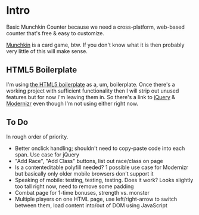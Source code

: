 # Intro

Basic Munchkin Counter because we need a cross-platform, web-based counter that's free & easy to customize.

[Munchkin](http://www.worldofmunchkin.com/game/) is a card game, btw. If you don't know what it is then probably very little of this will make sense.

## HTML5 Boilerplate

I'm using [the HTML5 boilerplate](http://html5boilerplate.com/) as a, um, boilerplate. Once there's a working project with sufficient functionality then I will strip out unused features but for now I'm leaving them in. So there's a link to [jQuery](http://jquery.com/) & [Modernizr](http://www.modernizr.com/) even though I'm not using either right now.

## To Do

In rough order of priority.

- Better onclick handling; shouldn't need to copy-paste code into each span. Use case for jQuery
- "Add Race", "Add Class" buttons, list out race/class on page
- Is a contenteditable polyfill needed? 1 possible use case for Modernizr but basically only older mobile browsers don't support it
- Speaking of mobile: testing, testing, testing. Does it work? Looks slightly too tall right now, need to remove some padding
- Combat page for 1-time bonuses, strength vs. monster
- Multiple players on one HTML page, use left/right-arrow to switch between them, load content into/out of DOM using JavaScript